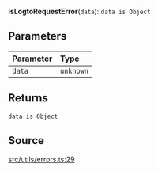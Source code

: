 **isLogtoRequestError**(`data`): `data is Object`

## Parameters

| Parameter | Type      |
| :-------- | :-------- |
| `data`    | `unknown` |

## Returns

`data is Object`

## Source

[src/utils/errors.ts:29](https://github.com/logto-io/js/blob/d2c2dce/packages/js/src/utils/errors.ts#L29)
